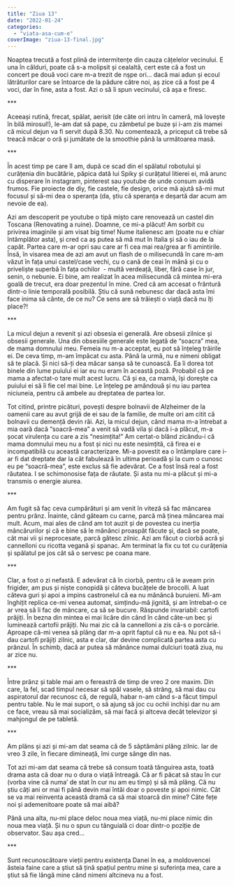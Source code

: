 ```yaml
---
title: "Ziua 13"
date: "2022-01-24"
categories: 
  - "viata-asa-cum-e"
coverImage: "ziua-13-final.jpg"
---
```


Noaptea trecută a fost plină de intermitențe din cauza cățelelor vecinului. E una în călduri, poate că s-a molipsit și cealaltă, cert este că a fost un concert pe două voci care m-a trezit de nșpe ori... dacă mai adun și ecoul lătrăturilor care se întoarce de la pădure către noi, aș zice că a fost pe 4 voci, dar în fine, asta a fost. Azi o să îi spun vecinului, că așa e firesc.

\*\*\*

Aceeași rutină, frecat, spălat, aerisit (de câte ori intru în cameră, mă lovește în bilă mirosul!), le-am dat să pape, cu zâmbetul pe buze și i-am zis mamei că micul dejun va fi servit după 8.30. Nu comentează, a priceput că trebe să treacă măcar o oră și jumătate de la smoothie până la următoarea masă.

\*\*\*

În acest timp pe care îl am, după ce scad din el spălatul robotului și curățenia din bucătărie, păpica dată lui Spiky și curățatul litierei ei, mă arunc cu disperare în instagram, pinterest sau youtube de unde consum avidă frumos. Fie proiecte de diy, fie castele, fie design, orice mă ajută să-mi mut focusul și să-mi dea o speranța (da, știu că speranța e deșartă dar acum am nevoie de ea).

Azi am descoperit pe youtube o tipă mișto care renovează un castel din Toscana (Renovating a ruine). Doamne, ce mi-a plăcut! Am sorbit cu privirea imaginile și am visat big time! Nume italienesc am (poate nu e chiar întâmplător asta), și cred ca aș putea să mă mut în Italia și să o iau de la capăt. Partea care m-ar opri sau care ar fi cea mai rea/grea ar fi amintirile. Însă, în visarea mea de azi am avut un flash de o milisecundă în care m-am văzut în fața unui castel/case vechi, cu o cană de ceai în mână și cu o priveliște superbă în fața ochilor  - multă verdeață, liber, fără case în jur, senin, o nebunie. Ei bine, am realizat în acea milisecundă că mintea mi-era goală de trecut, era doar prezentul în mine. Cred că am accesat o frântură dintr-o linie temporală posibilă. Știu că sună nebunesc dar dacă asta îmi face inima să cânte, de ce nu? Ce sens are să trăiești o viață dacă nu îți place?!

\*\*\*

La micul dejun a revenit și azi obsesia ei generală. Are obsesii zilnice și obsesii generale. Una din obsesiile generale este legată de “soacra” mea, de mama domnului meu. Femeia nu m-a acceptat, eu pot să înțeleg trăirile ei. De ceva timp, m-am împăcat cu asta. Până la urmă, nu e nimeni obligat să te placă. Și nici să-ți dea măcar sanșa să te cunoască. Ea îi dorea tot binele din lume puiului ei iar eu nu eram în această poză. Probabil că pe mama a afectat-o tare mult acest lucru. Că și ea, ca mamă, își dorește ca puiului ei să îi fie cel mai bine. Le înțeleg pe amândouă și nu iau partea niciuneia, pentru că ambele au dreptatea de partea lor.

Tot citind, printre picături, povești despre bolnavii de Alzheimer de la oamenii care au avut grijă de ei sau de la familie, de multe ori am citit că bolnavii cu demență devin răi. Azi, la micul dejun, când mama m-a întrebat a mia oară dacă “soacră-mea” a venit să vadă vila și dacă i-a plăcut, m-a șocat virulența cu care a zis “nesimțita!” Am certat-o blând zicându-i că mama domnului meu nu a fost și nici nu este nesimțită, că firea ei e incompatibilă cu această caracterizare. Mi-a povestit ea o întâmplare care i-ar fi dat dreptate dar la cât fabulează în ultima perioadă și la cum o cunosc eu pe “soacră-mea”, este exclus să fie adevărat. Ce a fost însă real a fost răutatea. I se schimonosise fața de răutate. Și asta nu mi-a plăcut și mi-a transmis o energie aiurea.

\*\*\*

Am fugit să fac ceva cumpărături și am venit în viteză să fac mâncarea pentru prânz. Înainte, când găteam cu carne, parcă mă ținea mâncarea mai mult. Acum, mai ales de când am tot auzit și de povestea cu inerția mâncărurilor și că e bine să le mănânci proaspăt făcute și, dacă se poate, cât mai vii și neprocesate, parcă gătesc zilnic. Azi am făcut o ciorbă acră și cannelloni cu ricotta vegană și spanac. Am terminat la fix cu tot cu curățenia și spălatul pe jos cât să o servesc pe coana mare.

\*\*\*

Clar, a fost o zi nefastă. E adevărat că în ciorbă, pentru că le aveam prin frigider, am pus și niște conopidă și câteva bucățele de brocolli. A luat câteva guri și apoi a impins castronelul că ea nu mănâncă buruieni. Mi-am înghițit replica ce-mi venea automat, simțindu-mă jignită, și am întrebat-o ce ar vrea să îi fac de mâncare, ca să se bucure. Răspunde invariabil: cartofi prăjiți. În bezna din mintea ei mai licăre din când în când câte-un bec și luminează cartofii prăjiți. Nu mai zic că la cannelloni a zis că-s o porcărie. Aproape că-mi venea să plâng dar m-a oprit faptul că nu e ea. Nu pot să-i dau cartofi prăjiți zilnic, asta e clar, dar devine complicată partea asta cu prânzul. În schimb, dacă ar putea să mănânce numai dulciuri toată ziua, nu ar zice nu.

\*\*\*

Între prânz și table mai am o fereastră de timp de vreo 2 ore maxim. Din care, la fel, scad timpul necesar să spăl vasele, să strâng, să mai dau cu aspiratorul dar recunosc că, de regulă, habar n-am când s-a făcut timpul pentru table. Nu le mai suport, o să ajung să joc cu ochii inchiși dar nu am ce face, vreau să mai socializăm, să mai facă și altceva decât televizor și mahjongul de pe tabletă.

\*\*\*

Am plâns și azi și mi-am dat seama că de 5 săptămâni plâng zilnic. Iar de vreo 3 zile, în fiecare dimineață, îmi curge sânge din nas. 

Tot azi mi-am dat seama că trebe să consum toată tânguirea asta, toată drama asta că doar nu o dura o viață întreagă. Că ar fi păcat să stau în cur (vorba vine că numa’ de stat în cur nu am eu timp) și să mă plâng. Că nu știu câți ani or mai fi până devin mai întâi doar o poveste și apoi nimic. Cât se va mai reinventa această dramă ca să mai stoarcă din mine? Câte fețe noi și ademenitoare poate să mai aibă?

Până una alta, nu-mi place deloc noua mea viață, nu-mi place nimic din noua mea viață. Și nu o spun cu tânguială ci doar dintr-o poziție de observator. Sau așa cred...

\*\*\*

Sunt recunoscătoare vieții pentru existența Danei în ea, a moldovencei ăsteia faine care a știut să țină spațiul pentru mine și suferința mea, care a știut să fie lângă mine când nimeni altcineva nu a fost.
